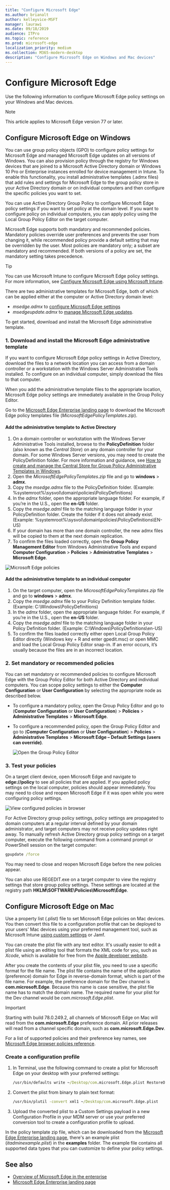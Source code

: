 ```yaml
---
title: "Configure Microsoft Edge"
ms.author: brianalt
author: kelleyvice-MSFT
manager: laurawi
ms.date: 09/18/2019
audience: ITPro
ms.topic: reference
ms.prod: microsoft-edge
localization_priority: medium
ms.collection: M365-modern-desktop
description: "Configure Microsoft Edge on Windows and Mac devices"
---
```


# Configure Microsoft Edge

Use the following information to configure Microsoft Edge policy settings on your Windows and Mac devices.

> [!NOTE]
> This article applies to Microsoft Edge version 77 or later.

## Configure Microsoft Edge on Windows

You can use group policy objects (GPO) to configure policy settings for Microsoft Edge and managed Microsoft Edge updates on all versions of Windows. You can also provision policy through the registry for Windows devices that are joined to a Microsoft Active Directory domain or Windows 10 Pro or Enterprise instances enrolled for device management in Intune. To enable this functionality, you install administrative templates (.admx files) that add rules and settings for Microsoft Edge to the group policy store in your Active Directory domain or on individual computers and then configure the specific policies you want to set.

You can use Active Directory Group Policy to configure Microsoft Edge policy settings if you want to set policy at the domain level. If you want to configure policy on individual computers, you can apply policy using the Local Group Policy Editor on the target computer.

Microsoft Edge supports both mandatory and recommended policies. Mandatory policies override user preferences and prevents the user from changing it, while recommended policy provide a default setting that may be overridden by the user. Most policies are mandatory only; a subset are mandatory and recommended. If both versions of a policy are set, the mandatory setting takes precedence.

>[!TIP]
> You can use Microsoft Intune to configure Microsoft Edge policy settings. For more information, see [Configure Microsoft Edge using Microsoft Intune](configure-edge-with-intune.md).

There are two administrative templates for Microsoft Edge, both of which can be applied either at the computer or Active Directory domain level:

- *msedge.admx* to [configure Microsoft Edge settings](microsoft-edge-policies.md)
- *msedgeupdate.admx* to [manage Microsoft Edge updates](microsoft-edge-update-policies.md).

To get started, download and install the Microsoft Edge administrative template.

### 1. Download and install the Microsoft Edge administrative template

If you want to configure Microsoft Edge policy settings in Active Directory, download the files to a network location you can access from a domain controller or a workstation with the Windows Server Administrative Tools installed. To configure on an individual computer, simply download the files to that computer.

When you add the administrative template files to the appropriate location, Microsoft Edge policy settings are immediately available in the Group Policy Editor.

Go to the [Microsoft Edge Enterprise landing page](https://aka.ms/EdgeEnterprise) to download the Microsoft Edge policy templates file (*MicrosoftEdgePolicyTemplates.zip*).

#### Add the administrative template to Active Directory

1. On a domain controller or workstation with the Windows Server Administrative Tools installed, browse to the **PolicyDefinition** folder (also known as the _Central Store_) on any domain controller for your domain. For some Windows Server versions, you may need to create the PolicyDefinition folder. For more information and guidance, see [How to create and manage the Central Store for Group Policy Administrative Templates in Windows](https://support.microsoft.com/en-us/help/3087759/how-to-create-and-manage-the-central-store-for-group-policy-administra).
1. Open the *MicrosoftEdgePolicyTemplates.zip* file and go to **windows** > **admx**.
1. Copy the *msedge.admx* file to the PolicyDefinition folder. (Example: %systemroot%\sysvol\domain\policies\PolicyDefinitions)
1. In the *admx* folder, open the appropriate language folder. For example, if you’re in the U.S., open the **en-US** folder.
1. Copy the *msedge.adml* file to the matching language folder in your PolicyDefinition folder. Create the folder if it does not already exist. (Example: %systemroot%\sysvol\domain\policies\PolicyDefinitions\EN-US)
1. If your domain has more than one domain controller, the new admx files will be copied to them at the next domain replication.
1. To confirm the files loaded correctly, open the **Group Policy Management Editor** from Windows Administrative Tools and expand **Computer Configuration** > **Policies** > **Administrative Templates** > **Microsoft Edge**.

  ![Microsoft Edge policies](./media/configure-microsoft-edge/edge-gpo-policies.png)

#### Add the administrative template to an individual computer

1. On the target computer, open the *MicrosoftEdgePolicyTemplates.zip* file and go to **windows** > **admx**.
2. Copy the *msedge.admx* file to your Policy Definition template folder. (Example: C:\Windows\PolicyDefinitions)
3. In the *admx* folder, open the appropriate language folder. For example, if you’re in the U.S., open the **en-US** folder.
4. Copy the *msedge.adml* file to the matching language folder in your Policy Definition folder. (Example: C:\Windows\PolicyDefinitions\en-US)
5. To confirm the files loaded correctly either open Local Group Policy Editor directly (Windows key + R and enter gpedit.msc) or open MMC and load the Local Group Policy Editor snap-in. If an error occurs, it’s usually because the files are in an incorrect location.

<!--
To add the administrative template to manage Microsoft Edge updates:

1. Open the *MicrosoftEdgePolicyTemplates.zip* file and go to **windows** > **admx**.
2. Copy the *msedgeupdate.admx* file to your Policy Definition template folder. (Example: C:\Windows\PolicyDefinitions)
3. In the *updatepolicies* folder, open the appropriate language folder. For example, if you’re in Germany, open the **de-DE** folder.
4. Copy the *msedgeupdate.adml* file to the matching language folder in your Policy Definition folder. (Example: C:\Windows\PolicyDefinitions\de-DE)
5. Open MMC and load the Local Group Policy Editor snap-in to confirm the files loaded correctly. If an error occurs, it’s usually because the files are in an incorrect location.

> [!NOTE]
> Currently the Microsoft Edge update policies are only localized in en-US. Additional language support will be added in a future release.
-->

### 2. Set mandatory or recommended policies

You can set mandatory or recommended policies to configure Microsoft Edge with the Group Policy Editor for both Active Directory and individual computers. You can scope policy settings to either the **Computer Configuration** or **User Configuration** by selecting the appropriate node as described below.

- To configure a mandatory policy, open the Group Policy Editor and go to (**Computer Configuration** or **User Configuration**) > **Policies** > **Administrative Templates** > **Microsoft Edge**.
- To configure a recommended policy, open the Group Policy Editor and go to (**Computer Configuration** or **User Configuration**) > **Policies** > **Administrative Templates** > **Microsoft Edge – Default Settings (users can override)**.

  ![Open the Group Policy Editor](./media/configure-microsoft-edge/edge-ad-policy.png)

### 3. Test your policies

On a target client device, open Microsoft Edge and navigate to **edge://policy** to see all policies that are applied. If you applied policy settings on the local computer, policies should appear immediately. You may need to close and reopen Microsoft Edge if it was open while you were configuring policy settings.

![View configured policies in browser](./media/configure-microsoft-edge/edge-gpEdit.png)

For Active Directory group policy settings, policy settings are propagated to domain computers at a regular interval defined by your domain administrator, and target computers may not receive policy updates right away. To manually refresh Active Directory group policy settings on a target computer, execute the following command from a command prompt or PowerShell session on the target computer:

``` cmd
gpupdate /force
```

You may need to close and reopen Microsoft Edge before the new policies appear.

You can also use REGEDIT.exe on a target computer to view the registry settings that store group policy settings. These settings are located at the registry path **HKLM\SOFTWARE\Policies\Microsoft\Edge**.

## Configure Microsoft Edge on Mac

Use a property list (.plist) file to set Microsoft Edge policies on Mac devices. You then convert this file to a configuration profile that can be deployed to your users' Mac devices using your preferred management tool, such as Microsoft Intune [using custom settings](https://docs.microsoft.com/intune/custom-settings-macos) or Jamf.

You can create the plist file with any text editor. It's usually easier to edit a plist file using an editing tool that formats the XML code for you, such as *Xcode*, which is available for free from the [Apple developer website](https://developer.apple.com).

After you create the contents of your plist file, you need to use a specific format for the file name. The plist file contains the name of the application (preference) domain for Edge in reverse-domain format, which is part of the file name. For example, the preference domain for the Dev channel is **com.microsoft.Edge**. Because this name is case sensitive, the plist file name has to match the domain name. The required name for your plist for the Dev channel would be *com.microsoft.Edge.plist*.

> [!IMPORTANT]
> Starting with build 78.0.249.2, all channels of Microsoft Edge on Mac will read from the **com.microsoft.Edge** preference domain. All prior releases will read from a channel specific domain, such as **com.microsoft.Edge.Dev**.

For a list of supported policies and their preference key names, see [Microsoft Edge browser policies reference](microsoft-edge-policies.md).

### Create a configuration profile

1. In Terminal, use the following command to create a plist for Microsoft Edge on your desktop with your preferred settings:

   ```cmd
   /usr/bin/defaults write ~/Desktop/com.microsoft.Edge.plist RestoreOnStartup -int 1
   ```

2. Convert the plist from binary to plain text format:

   ```cmd
   /usr/bin/plutil -convert xml1 ~/Desktop/com.microsoft.Edge.plist
   ```

3. Upload the converted plist to a Custom Settings payload in a new Configuration Profile in your MDM server or use your preferred conversion tool to create a configuration profile to upload.

In the policy template zip file, which can be downloaded from the [Microsoft Edge Enterprise landing page](https://aka.ms/EdgeEnterprise), there's an example plist (*itadminexample.plist*) in the **examples** folder. The example file contains all supported data types that you can customize to define your policy settings.

## See also

- [Overview of Microsoft Edge in the enterprise](overview-edge-in-the-enterprise.md)
- [Microsoft Edge Enterprise landing page](https://aka.ms/EdgeEnterprise)
